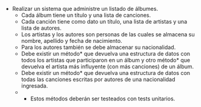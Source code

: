 - Realizar un sistema que administre un listado de álbumes. 
  - Cada álbum tiene un título y una lista de canciones. 
  - Cada canción tiene como dato un título, una lista de artistas y una lista de autores.
  - Los artistas y los autores son personas de las cuales se almacena su nombre, apellido y fecha de nacimiento. 
  - Para los autores también se debe almacenar su nacionalidad.
  - Debe existir un método* que devuelva una estructura de datos con todos los artistas que participaron
    en un álbum y otro método* que devuelva el artista más influyente (con más canciones) de un álbum. 
  - Debe existir un método* que devuelva una estructura de datos con todas las canciones escritas por autores de 
  una nacionalidad ingresada.
  - * Estos métodos deberán ser testeados con tests unitarios.
  
